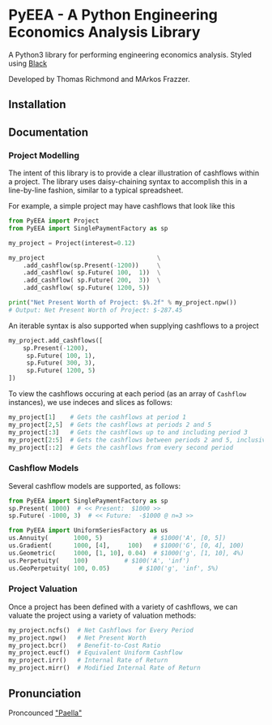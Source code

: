 # PyEEA - A Python Engineering Economics Analysis Library
<img align='right' src='./assets/logo.ico' alt=''/>

A Python3 library for performing engineering economics analysis. Styled using [Black](https://github.com/psf/black)

Developed by Thomas Richmond and MArkos Frazzer.

## Installation

## Documentation

### Project Modelling

The intent of this library is to provide a clear illustration of cashflows within a project. 
The library uses daisy-chaining syntax to accomplish this in a line-by-line fashion,
similar to a typical spreadsheet.

For example, a simple project may have cashflows that look like this


``` Python
from PyEEA import Project
from PyEEA import SinglePaymentFactory as sp

my_project = Project(interest=0.12)

my_project                               \
    .add_cashflow(sp.Present(-1200))     \
    .add_cashflow( sp.Future( 100,  1))  \
    .add_cashflow( sp.Future( 200,  3))  \
    .add_cashflow( sp.Future( 1200, 5))

print("Net Present Worth of Project: $%.2f" % my_project.npw())
# Output: Net Present Worth of Project: $-287.45
```

An iterable syntax is also supported when supplying cashflows to a project
``` Python
my_project.add_cashflows([
    sp.Present(-1200),
     sp.Future( 100, 1),
     sp.Future( 300, 3),
     sp.Future( 1200, 5)
])
```

To view the cashflows occuring at each period (as an array of `Cashflow` instances), we use indeces and slices as follows:
``` Python
my_project[1]    # Gets the cashflows at period 1
my_project[2,5]  # Gets the cashflows at periods 2 and 5
my_project[:3]   # Gets the cashflows up to and including period 3
my_project[2:5]  # Gets the cashflows between periods 2 and 5, inclusive
my_project[::2]  # Gets the cashflows from every second period
```

### Cashflow Models

Several cashflow models are supported, as follows:

``` Python
from PyEEA import SinglePaymentFactory as sp
sp.Present( 1000)  # << Present:  $1000 >>
sp.Future( -1000, 3)  # << Future:  -$1000 @ n=3 >>

from PyEEA import UniformSeriesFactory as us
us.Annuity(       1000, 5)              # $1000('A', [0, 5])
us.Gradient(      1000, [4],     100)   # $1000('G', [0, 4], 100)
us.Geometric(     1000, [1, 10], 0.04)  # $1000('g', [1, 10], 4%)
us.Perpetuity(    100)			# $100('A', 'inf')
us.GeoPerpetuity( 100, 0.05)		# $100('g', 'inf', 5%)
```

### Project Valuation

Once a project has been defined with a variety of cashflows, we can valuate the project using a variety of valuation methods:

``` Python
my_project.ncfs()  # Net Cashflows for Every Period
my_project.npw()   # Net Present Worth
my_project.bcr()   # Benefit-to-Cost Ratio
my_project.eucf()  # Equivalent Uniform Cashflow
my_project.irr()   # Internal Rate of Return
my_project.mirr()  # Modified Internal Rate of Return
```

## Pronunciation

Proncounced ["Paella"](https://howdoyousaythatword.com/word/paella-spanish/)
